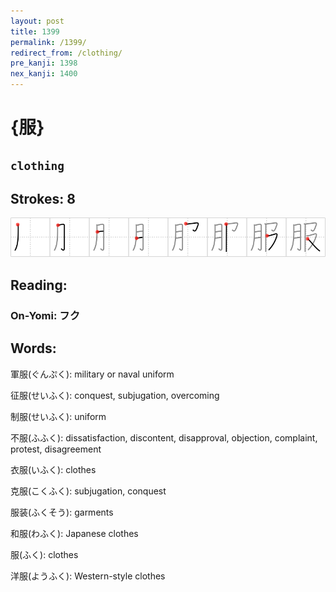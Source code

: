 ```yaml
---
layout: post
title: 1399
permalink: /1399/
redirect_from: /clothing/
pre_kanji: 1398
nex_kanji: 1400
---
```


# {服}

## `clothing`

## Strokes: 8

<div class="stroke"><img src="../images/E69C8D.png" /></div>

## Reading:

### On-Yomi: フク

## Words:

軍服(ぐんぷく): military or naval uniform

征服(せいふく): conquest, subjugation, overcoming

制服(せいふく): uniform

不服(ふふく): dissatisfaction, discontent, disapproval, objection, complaint, protest, disagreement

衣服(いふく): clothes

克服(こくふく): subjugation, conquest

服装(ふくそう): garments

和服(わふく): Japanese clothes

服(ふく): clothes

洋服(ようふく): Western-style clothes
